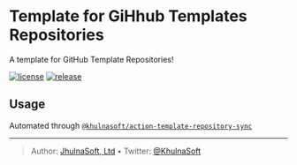 # Template for GiHhub Templates Repositories

A template for GitHub Template Repositories!

[![license][license-img]][license-url]
[![release][release-img]][release-url]

## Usage

Automated through [`@khulnasoft/action-template-repository-sync`][]

  [`@khulnasoft/action-template-repository-sync`]: https://github.com/khulnasoft/action-template-repository-sync

----
> Author: [JhulnaSoft, Ltd](https://www.khulnasoft.com/) &bull;
> Twitter: [@KhulnaSoft](https://twitter.com/KhulnaSoft)

[license-url]: LICENSE
[license-img]: https://badgen.net/github/license/khulnasoft/template-template

[release-url]: https://github.com/khulnasoft/template-template/releases
[release-img]: https://badgen.net/github/release/khulnasoft/template-template
